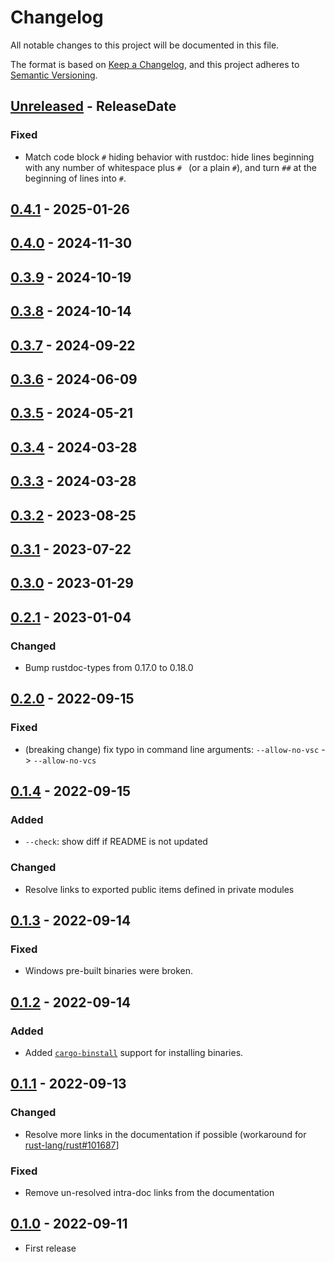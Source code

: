 # Changelog

All notable changes to this project will be documented in this file.

The format is based on [Keep a Changelog](https://keepachangelog.com/en/1.1.0/),
and this project adheres to [Semantic Versioning](https://semver.org/spec/v2.0.0.html).

<!-- next-header -->

## [Unreleased] - ReleaseDate

### Fixed

* Match code block `#` hiding behavior with rustdoc: hide lines beginning with any number of whitespace plus `# ` (or a plain `#`), and turn `##` at the beginning of lines into `#`.

## [0.4.1] - 2025-01-26

## [0.4.0] - 2024-11-30

## [0.3.9] - 2024-10-19

## [0.3.8] - 2024-10-14

## [0.3.7] - 2024-09-22

## [0.3.6] - 2024-06-09

## [0.3.5] - 2024-05-21

## [0.3.4] - 2024-03-28

## [0.3.3] - 2024-03-28

## [0.3.2] - 2023-08-25

## [0.3.1] - 2023-07-22

## [0.3.0] - 2023-01-29

## [0.2.1] - 2023-01-04

### Changed

* Bump rustdoc-types from 0.17.0 to 0.18.0

## [0.2.0] - 2022-09-15

### Fixed

* (breaking change) fix typo in command line arguments: `--allow-no-vsc` -> `--allow-no-vcs`

## [0.1.4] - 2022-09-15

### Added

* `--check`: show diff if README is not updated

### Changed

* Resolve links to exported public items defined in private modules

## [0.1.3] - 2022-09-14

### Fixed

* Windows pre-built binaries were broken.

## [0.1.2] - 2022-09-14

### Added

* Added [`cargo-binstall`] support for installing binaries.

[`cargo-binstall`]: https://github.com/cargo-bins/cargo-binstall

## [0.1.1] - 2022-09-13

### Changed

* Resolve more links in the documentation if possible (workaround for [rust-lang/rust#101687](https://github.com/rust-lang/rust/issues/101687)]

### Fixed

* Remove un-resolved intra-doc links from the documentation

## [0.1.0] - 2022-09-11

* First release

<!-- next-url -->
[Unreleased]: https://github.com/gifnksm/cargo-sync-rdme/compare/v0.4.1...HEAD
[0.4.1]: https://github.com/gifnksm/cargo-sync-rdme/compare/v0.4.0...v0.4.1
[0.4.0]: https://github.com/gifnksm/cargo-sync-rdme/compare/v0.3.9...v0.4.0
[0.3.9]: https://github.com/gifnksm/cargo-sync-rdme/compare/v0.3.8...v0.3.9
[0.3.8]: https://github.com/gifnksm/cargo-sync-rdme/compare/v0.3.7...v0.3.8
[0.3.7]: https://github.com/gifnksm/cargo-sync-rdme/compare/v0.3.6...v0.3.7
[0.3.6]: https://github.com/gifnksm/cargo-sync-rdme/compare/v0.3.5...v0.3.6
[0.3.5]: https://github.com/gifnksm/cargo-sync-rdme/compare/v0.3.4...v0.3.5
[0.3.4]: https://github.com/gifnksm/cargo-sync-rdme/compare/v0.3.3...v0.3.4
[0.3.3]: https://github.com/gifnksm/cargo-sync-rdme/compare/v0.3.2...v0.3.3
[0.3.2]: https://github.com/gifnksm/cargo-sync-rdme/compare/v0.3.1...v0.3.2
[0.3.1]: https://github.com/gifnksm/cargo-sync-rdme/compare/v0.3.0...v0.3.1
[0.3.0]: https://github.com/gifnksm/cargo-sync-rdme/compare/v0.2.1...v0.3.0
[0.2.1]: https://github.com/gifnksm/cargo-sync-rdme/compare/v0.2.0...v0.2.1
[0.2.0]: https://github.com/gifnksm/cargo-sync-rdme/compare/v0.1.4...v0.2.0
[0.1.4]: https://github.com/gifnksm/cargo-sync-rdme/compare/v0.1.3...v0.1.4
[0.1.3]: https://github.com/gifnksm/cargo-sync-rdme/compare/v0.1.2...v0.1.3
[0.1.2]: https://github.com/gifnksm/cargo-sync-rdme/compare/v0.1.1...v0.1.2
[0.1.1]: https://github.com/gifnksm/cargo-sync-rdme/compare/v0.1.0...v0.1.1
[0.1.0]: https://github.com/gifnksm/cargo-sync-rdme/commits/v0.1.0
